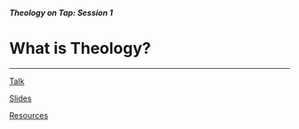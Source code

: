 <!-- layout: center -->
***Theology on Tap: Session 1***

# What is Theology?

---

[Talk](talk.html)

[Slides](slides.html)

[Resources](resources.html)